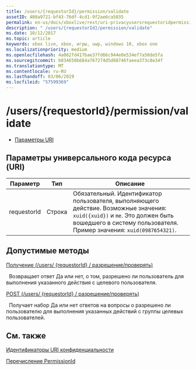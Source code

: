 ```yaml
---
title: /users/{requestorId}/permission/validate
assetID: 400a9721-bf43-76df-4cd1-9f2ae6ca5035
permalink: en-us/docs/xboxlive/rest/uri-privacyusersrequestoridpermissionvalidate.html
description: " /users/{requestorId}/permission/validate"
ms.date: 10/12/2017
ms.topic: article
keywords: xbox live, xbox, игры, uwp, windows 10, xbox one
ms.localizationpriority: medium
ms.openlocfilehash: 4a062fd417bae37fd66c944e0e534ef7a50de5fa
ms.sourcegitcommit: b034650b684a767274d5d88746faeea373c8e34f
ms.translationtype: MT
ms.contentlocale: ru-RU
ms.lasthandoff: 03/06/2019
ms.locfileid: "57599369"
---
```

# <a name="usersrequestoridpermissionvalidate"></a>/users/{requestorId}/permission/validate
 
  * [Параметры URI](#ID4EQ)
 
<a id="ID4EQ"></a>

 
## <a name="uri-parameters"></a>Параметры универсального кода ресурса (URI)
 
| Параметр| Тип| Описание| 
| --- | --- | --- | 
| requestorId| Строка| Обязательный. Идентификатор пользователя, выполняющего действие. Возможные значения: <code>xuid({xuid})</code> и <code>me</code>. Это должен быть вошедшего в систему пользователя. Пример значения: <code>xuid(0987654321)</code>.| 
  
<a id="ID4ETB"></a>

 
## <a name="valid-methods"></a>Допустимые методы

[Получение (/users/ {requestorId} / разрешение/проверять)](uri-privacyusersrequestoridpermissionvalidateget.md)

&nbsp;&nbsp;Возвращает ответ Да или нет, о том, разрешено ли пользователь для выполнения указанного действия с целевого пользователя.

[POST (/users/ {requestorId} / разрешение/проверять)](uri-privacyusersrequestoridpermissionvalidatepost.md)

&nbsp;&nbsp;Получает набор Да или нет ответов на вопросы о разрешено ли пользователю для выполнения указанных действий с группы целевых пользователей.
 
<a id="ID4EAC"></a>

 
## <a name="see-also"></a>См. также
 
<a id="ID4ECC"></a>

   [Идентификаторы URI конфиденциальности](atoc-reference-privacyv2.md)

 [Перечисление PermissionId](../../enums/privacy-enum-permissionid.md)

   